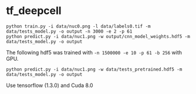 # tf_deepcell

```
python train.py -i data/nuc0.png -l data/labels0.tif -m data/tests_model.py -o output -n 3000 -e 2 -p 61
python predict.py -i data/nuc1.png -w output/cnn_model_weights.hdf5 -m data/tests_model.py -o output
```

The following hdf5 was trained with ```-n 1500000 -e 10 -p 61 -b 256``` with GPU.
```
python predict.py -i data/nuc1.png -w data/tests_pretrained.hdf5 -m data/tests_model.py -o output
```

Use tensorflow (1.3.0) and Cuda 8.0